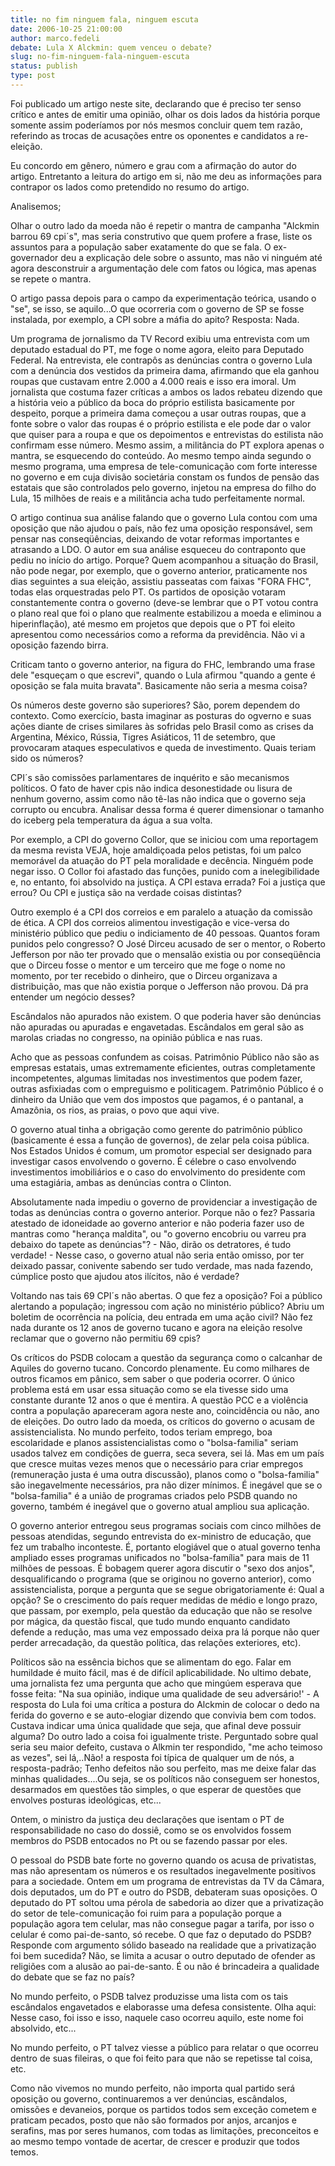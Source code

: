 ```yaml
---
title: no fim ninguem fala, ninguem escuta
date: 2006-10-25 21:00:00
author: marco.fedeli
debate: Lula X Alckmin: quem venceu o debate?
slug: no-fim-ninguem-fala-ninguem-escuta
status: publish 
type: post
---
```


Foi publicado um artigo neste site, declarando que é preciso ter senso crítico e antes de emitir uma opinião, olhar os dois lados da história porque somente assim poderíamos por nós mesmos concluir quem tem razão, referindo as trocas de acusações entre os oponentes e candidatos a re-eleição.
 
Eu concordo em gênero, número e grau com a afirmação do autor do artigo. Entretanto a leitura do artigo em si, não me deu as informações para contrapor os lados como pretendido no resumo do artigo.
 
Analisemos;
 
Olhar o outro lado da moeda não é repetir o mantra de campanha "Alckmin barrou 69 cpi´s", mas seria construtivo que quem profere a frase, liste os assuntos para a população saber exatamente do que se fala. O ex-governador deu a explicação dele sobre o assunto, mas não vi ninguém até agora desconstruir a argumentação dele com fatos ou lógica, mas apenas se repete o mantra.
 
O artigo passa depois para o campo da experimentação teórica, usando o "se", se isso, se aquilo...O que ocorreria com o governo de SP se fosse instalada, por exemplo, a CPI sobre a máfia do apito? Resposta: Nada. 
 
Um programa de jornalismo da TV Record exibiu uma entrevista com um deputado estadual do PT, me foge o nome agora, eleito para Deputado Federal. Na entrevista, ele contrapôs as denúncias contra o governo Lula com a denúncia dos vestidos da primeira dama, afirmando que ela ganhou roupas que custavam entre 2.000 a 4.000 reais e isso era imoral. Um jornalista que costuma fazer críticas a ambos os lados rebateu dizendo que a história veio a público da boca do próprio estilista basicamente por despeito, porque a primeira dama começou a usar outras roupas, que a fonte sobre o valor das roupas é o próprio estilista e ele pode dar o valor que quiser para a roupa e que os depoimentos e entrevistas do estilista não confirmam esse número. Mesmo assim, a militância do PT explora apenas o mantra, se esquecendo do conteúdo. Ao mesmo tempo ainda segundo o mesmo programa, uma empresa de tele-comunicação com forte interesse no governo e em cuja divisão societária constam os fundos de pensão das estatais que são controlados pelo governo, injetou na empresa do filho do Lula, 15 milhões de reais e a militância acha tudo perfeitamente normal. 
 
O artigo continua sua análise falando que o governo Lula contou com uma oposição que não ajudou o país, não fez uma oposição responsável, sem pensar nas conseqüências, deixando de votar reformas importantes e atrasando a LDO. O autor em sua análise esqueceu do contraponto que pediu no início do artigo. Porque? Quem acompanhou a situação do Brasil, não pode negar, por exemplo, que o governo anterior, praticamente nos dias seguintes a sua eleição, assistiu passeatas com faixas "FORA FHC", todas elas orquestradas pelo PT. Os partidos de oposição votaram constantemente contra o governo (deve-se lembrar que o PT votou contra o plano real que foi o plano que realmente estabilizou a moeda e eliminou a hiperinflação), até mesmo em projetos que depois que o PT foi eleito apresentou como necessários como a reforma da previdência. Não vi a oposição fazendo birra.
 
Criticam tanto o governo anterior, na figura do FHC, lembrando uma frase dele "esqueçam o que escrevi", quando o Lula afirmou "quando a gente é oposição se fala muita bravata". Basicamente não seria a mesma coisa?
 
Os números deste governo são superiores? São, porem dependem do contexto. Como exercício, basta imaginar as posturas do ogverno e suas ações diante de crises similares às sofridas pelo Brasil como as crises da Argentina, México, Rússia, Tigres Asiáticos, 11 de setembro, que provocaram ataques especulativos e queda de investimento. Quais teriam sido os números?
 
CPI´s são comissões parlamentares de inquérito e são mecanismos políticos. O fato de haver cpis não indica desonestidade ou lisura de nenhum governo, assim como não tê-las não indica que o governo seja corrupto ou encubra. Analisar dessa forma é querer dimensionar o tamanho do iceberg pela temperatura da água a sua volta. 
 
Por exemplo, a CPI do governo Collor, que se iniciou com uma reportagem da mesma revista VEJA, hoje amaldiçoada pelos petistas, foi um palco memorável da atuação do PT pela moralidade e decência. Ninguém pode negar isso. O Collor foi afastado das funções, punido com a inelegibilidade e, no entanto, foi absolvido na justiça. A CPI estava errada? Foi a justiça que errou? Ou CPI e justiça são na verdade coisas distintas? 
 
Outro exemplo é a CPI dos correios e em paralelo a atuação da comissão de ética. A CPI dos correios alimentou investigação e vice-versa do ministério público que pediu o indiciamento de 40 pessoas. Quantos foram punidos pelo congresso? O José Dirceu acusado de ser o mentor, o Roberto Jefferson por não ter provado que o mensalão existia ou por conseqüência que o Dirceu fosse o mentor e um terceiro que me foge o nome no momento, por ter recebido o dinheiro, que o Dirceu organizava a distribuição, mas que não existia porque o Jefferson não provou. Dá pra entender um negócio desses? 
 
Escândalos não apurados não existem. O que poderia haver são denúncias não apuradas ou apuradas e engavetadas. Escândalos em geral são as marolas criadas no congresso, na opinião pública e nas ruas. 
 
Acho que as pessoas confundem as coisas. Patrimônio Público não são as empresas estatais, umas extremamente eficientes, outras completamente incompetentes, algumas limitadas nos investimentos que podem fazer, outras asfixiadas com o empreguismo e politicagem. Patrimônio Público é o dinheiro da União que vem dos impostos que pagamos, é o pantanal, a Amazônia, os rios, as praias, o povo que aqui vive.
 
O governo atual tinha a obrigação como gerente do patrimônio público (basicamente é essa a função de governos), de zelar pela coisa pública. Nos Estados Unidos é comum, um promotor especial ser designado para investigar casos envolvendo o governo. É célebre o caso envolvendo investimentos imobiliários e o caso do envolvimento do presidente com uma estagiária, ambas as denúncias contra o Clinton.
 
Absolutamente nada impediu o governo de providenciar a investigação de todas as denúncias contra o governo anterior. Porque não o fez? Passaria atestado de idoneidade ao governo anterior e não poderia fazer uso de mantras como "herança maldita", ou "o governo encobriu ou varreu pra debaixo do tapete as denúncias"? - Não, dirão os detratores, é tudo verdade! - Nesse caso, o governo atual não seria então omisso, por ter deixado passar, conivente sabendo ser tudo verdade, mas nada fazendo, cúmplice posto que ajudou atos ilícitos, não é verdade?
 
Voltando nas tais 69 CPI´s não abertas. O que fez a oposição? Foi a público alertando a população; ingressou com ação no ministério público? Abriu um boletim de ocorrência na polícia, deu entrada em uma ação civil? Não fez nada durante os 12 anos de governo tucano e agora na eleição resolve reclamar que o governo não permitiu 69 cpis?
 
Os críticos do PSDB colocam a questão da segurança como o calcanhar de Aquiles do governo tucano. Concordo plenamente. Eu como milhares de outros ficamos em pânico, sem saber o que poderia ocorrer. O único problema está em usar essa situação como se ela tivesse sido uma constante durante 12 anos o que é mentira. A questão PCC e a violência contra a população apareceram agora neste ano, coincidência ou não, ano de eleições.
Do outro lado da moeda, os críticos do governo o acusam de assistencialista. No mundo perfeito, todos teriam emprego, boa escolaridade e planos assistencialistas como o "bolsa-familia" seriam usados talvez em condições de guerra, seca severa, sei lá. Mas em um país que cresce muitas vezes menos que o necessário para criar empregos (remuneração justa é uma outra discussão), planos como o "bolsa-familia" são inegavelmente necessários, pra não dizer mínimos. É inegável que se o "bolsa-familia" é a união de programas criados pelo PSDB quando no governo, também é inegável que o governo atual ampliou sua aplicação. 
 
O governo anterior entregou seus programas sociais com cinco milhões de pessoas atendidas, segundo entrevista do ex-ministro de educação, que fez um trabalho inconteste. É, portanto elogiável que o atual governo tenha ampliado esses programas unificados no "bolsa-família" para mais de 11 milhões de pessoas. É bobagem querer agora discutir o "sexo dos anjos", desqualificando o programa (que se originou no governo anterior), como assistencialista, porque a pergunta que se segue obrigatoriamente é: Qual a opção? Se o crescimento do país requer medidas de médio e longo prazo, que passam, por exemplo, pela questão da educação que não se resolve por mágica, da questão fiscal, que tudo mundo enquanto candidato defende a redução, mas uma vez empossado deixa pra lá porque não quer perder arrecadação, da questão política, das relações exteriores, etc).
 
Políticos são na essência bichos que se alimentam do ego. Falar em humildade é muito fácil, mas é de difícil aplicabilidade. No ultimo debate, uma jornalista fez uma pergunta que acho que mingúem esperava que fosse feita: "Na sua opinião, indique uma qualidade de seu adversário!' - A resposta do Lula foi uma crítica a postura do Alckmin de colocar o dedo na ferida do governo e se auto-elogiar dizendo que convivia bem com todos. Custava indicar uma única qualidade que seja, que afinal deve possuir alguma? Do outro lado a coisa foi igualmente triste. Perguntado sobre qual seria seu maior defeito, custava o Alkmin ter respondido, "me acho teimoso as vezes", sei lá,..Não! a resposta foi típica de qualquer um de nós, a resposta-padrão; Tenho defeitos não sou perfeito, mas me deixe falar das minhas qualidades....Ou seja, se os políticos não conseguem ser honestos, desarmados em questões tão simples, o que esperar de questões que envolves posturas ideológicas, etc... 
 
Ontem, o ministro da justiça deu declarações que isentam o PT de responsabilidade no caso do dossiê, como se os envolvidos fossem membros do PSDB entocados no Pt ou se fazendo passar por eles. 
 
O pessoal do PSDB bate forte no governo quando os acusa de privatistas, mas não apresentam os números e os resultados inegavelmente positivos para a sociedade. Ontem em um programa de entrevistas da TV da Câmara, dois deputados, um do PT e outro do PSDB, debateram suas oposições. O deputado do PT soltou uma pérola de sabedoria ao dizer que a privatização do setor de tele-comunicação foi ruim para a população porque a população agora tem celular, mas não consegue pagar a tarifa, por isso o celular é como pai-de-santo, só recebe. O que faz o deputado do PSDB? Responde com argumento sólido baseado na realidade que a privatização foi bem sucedida? Não, se limita a acusar o outro deputado de ofender as religiões com a alusão ao pai-de-santo. É ou não é brincadeira a qualidade do debate que se faz no país?
 
No mundo perfeito, o PSDB talvez produzisse uma lista com os tais escândalos engavetados e elaborasse uma defesa consistente. Olha aqui: Nesse caso, foi isso e isso, naquele caso ocorreu aquilo, este nome foi absolvido, etc...
 
No mundo perfeito, o PT talvez viesse a público para relatar o que ocorreu dentro de suas fileiras, o que foi feito para que não se repetisse tal coisa, etc.
 
Como não vivemos no mundo perfeito, não importa qual partido será oposição ou governo, continuaremos a ver denúncias, escândalos, omissões e devaneios, porque os partidos todos sem exceção cometem e praticam pecados, posto que não são formados por anjos, arcanjos e serafins, mas por seres humanos, com todas as limitações, preconceitos e ao mesmo tempo vontade de acertar, de crescer e produzir que todos temos.
